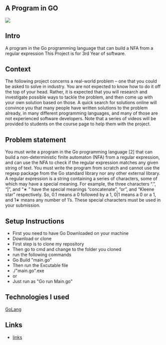 ## A Program in GO 
![](https://blog.newrelic.com/wp-content/uploads/golang-gopher.jpg)

## Intro
A program in the Go programming language that can build a NFA from a regular expression
This Project is for 3rd Year of software.

## Context
The following project concerns a real-world problem – one that you could
be asked to solve in industry. You are not expected to know how to do it
off the top of your head. Rather, it is expected that you will research and
investigate possible ways to tackle the problem, and then come up with your
own solution based on those. A quick search for solutions online will convince
you that many people have written solutions to the problem already, in many
different programming languages, and many of those are not experienced
software developers. Note that a series of videos will be provided to students
on the course page to help them with the project.

## Problem statement
You must write a program in the Go programming language [2] that can
build a non-deterministic finite automaton (NFA) from a regular expression,
and can use the NFA to check if the regular expression matches any given
string of text. You must write the program from scratch and cannot use the
regexp package from the Go standard library nor any other external library.
A regular expression is a string containing a series of characters, some
of which may have a special meaning. For example, the three characters
“.”, “|”, and “∗
” have the special meanings “concatenate”, “or”, and “Kleene
star” respectively. So, 0.1 means a 0 followed by a 1, 0|1 means a 0 or a 1,
and 1∗ means any number of 1’s. These special characters must be used in
your submission.

## Setup Instructions

 - First you need to have Go Downloaded on your machine  
 - Download or clone
 - First step is to clone my repository
 - Then go to cmd and change to the folder you cloned
 - run the following commands
 - Go Build "main.go"
 - Then run the Excutable file
 - ./"main.go".exe
 - or
 - Just run as "Go run Main.go"

## Technologies I used
[GoLang](https://golang.org/)
## Links 
- [links](./Research.md)